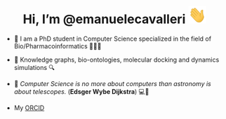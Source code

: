 <h1 align="center"> Hi, I’m @emanuelecavalleri <img src="https://raw.githubusercontent.com/ABSphreak/ABSphreak/master/gifs/Hi.gif" width="40px" height="40px" /></h1>

- 👀 I am a PhD student in Computer Science specialized in the field of Bio/Pharmacoinformatics 🧬💊🌱 

- 🔎 Knowledge graphs, bio-ontologies, molecular docking and dynamics simulations 🔍

- 💬 *Computer Science is no more about computers than astronomy is about telescopes.* (**Edsger Wybe Dijkstra**) 💻🔭

- My [ORCID](https://orcid.org/0000-0003-1973-5712)

<!---
emanuelecavalleri/emanuelecavalleri is a ✨ special ✨ repository because its `README.md` (this file) appears on your GitHub profile.
You can click the Preview link to take a look at your changes.
--->
